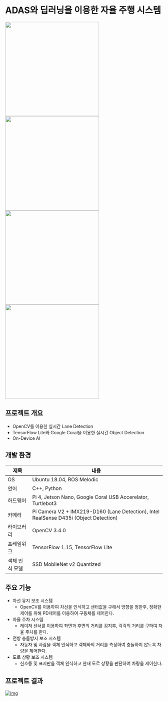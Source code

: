 # ADAS와 딥러닝을 이용한 자율 주행 시스템
<div>
<img src="https://user-images.githubusercontent.com/55565351/87013550-c8efb880-c205-11ea-9dcc-cbfb0bbcc6af.jpg" width="300" height="300"/>
<img src="https://user-images.githubusercontent.com/55565351/87013555-cab97c00-c205-11ea-99a6-d14d5a8bb0f2.jpg" width="300" height="300"/>
<img src="https://user-images.githubusercontent.com/55565351/87013566-ce4d0300-c205-11ea-9e0e-f909223a6efc.jpg" width="300" height="300"/>
<img src="https://user-images.githubusercontent.com/55565351/87013575-d016c680-c205-11ea-959f-a0c94a8997f4.jpg" width="300" height="300"/>
</div>

## 프로젝트 개요
* OpenCV를 이용한 실시간 Lane Detection
* TensorFlow Lite와 Google Coral을 이용한 실시간 Object Detection 
* On-Device AI

## 개발 환경
제목 | 내용
--------- | --------
OS | Ubuntu 18.04, ROS Melodic
언어 | C++, Python
하드웨어 | Pi 4, Jetson Nano, Google Coral USB Accerelator, Turtlebot3
카메라 | Pi Camera V2 + IMX219-D160 (Lane Detection), Intel RealSense D435i (Object Detection)
라이브러리 | OpenCV 3.4.0
프레임워크 | TensorFlow 1.15, TensorFlow Lite
객체 인식 모델 | SSD MobileNet v2 Quantized

## 주요 기능
* 차선 유지 보조 시스템
  + OpenCV를 이용하여 차선을 인식하고 센터값을 구해서 방향을 정한후, 정확한 제어를 위해 PD제어를 이용하여 구동체를 제어한다.
* 자율 주차 시스템
  + 레이저 센서를 이용하여 좌면과 후면의 거리를 감지후, 각각의 거리를 구하여 자율 주차를 한다.
* 전방 충돌방지 보조 시스템
  + 자동차 및 사람을 객체 인식하고 객체와의 거리를 측정하여 충돌하지 않도록 차량을 제어한다.
* 도로 상황 보조 시스템
  + 신호등 및 표지판을 객체 인식하고 현재 도로 상황을 판단하여 차량을 제어한다.
 
 ## 프로젝트 결과
 [![img](http://img.youtube.com/vi/K70YHFUSsn0/0.jpg)](https://youtu.be/K70YHFUSsn0?t=0s "img")
